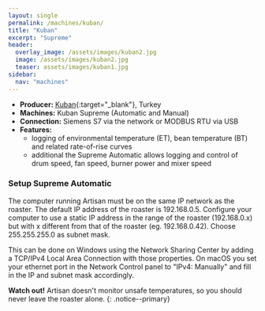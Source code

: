 ```yaml
---
layout: single
permalink: /machines/kuban/
title: "Kuban"
excerpt: "Supreme"
header:
  overlay_image: /assets/images/kuban2.jpg
  image: /assets/images/kuban2.jpg
  teaser: assets/images/kuban1.jpg
sidebar:
  nav: "machines"
---
```

* __Producer:__ [Kuban](https://kubancoffeeroasters.com/){:target="_blank"}, Turkey
* __Machines:__ Kuban Supreme (Automatic and Manual)
* __Connection:__ Siemens S7 via the network or MODBUS RTU via USB
* __Features:__
  - logging of environmental temperature (ET), bean temperature (BT) and related rate-of-rise curves
  - additional the Supreme Automatic allows logging and control of drum speed, fan speed, burner power and mixer speed
 
 
### Setup Supreme Automatic

The computer running Artisan must be on the same IP network as the roaster. The default IP address of the roaster is 192.168.0.5. Configure your computer to use a static IP address in the range of the roaster (192.168.0.x) but with x different from that of the roaster (eg. 192.168.0.42). Choose 255.255.255.0 as subnet mask. 
 
This can be done on Windows using the Network Sharing Center by adding a TCP/IPv4 Local Area Connection with those properties. On macOS you set your ethernet port in the Network Control panel to "IPv4: Manually" and fill in the IP and subnet mask accordingly.

**Watch out!** Artisan doesn't monitor unsafe temperatures, so you should never leave the roaster alone.
{: .notice--primary}